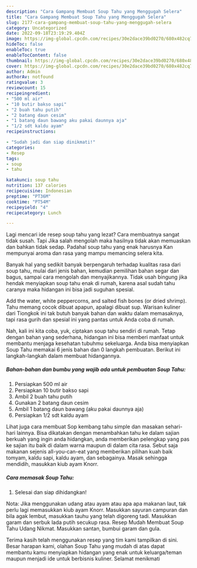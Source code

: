 ```yaml
---
description: "Cara Gampang Membuat Soup Tahu yang Menggugah Selera"
title: "Cara Gampang Membuat Soup Tahu yang Menggugah Selera"
slug: 2177-cara-gampang-membuat-soup-tahu-yang-menggugah-selera
category: Uncategorized
date: 2022-09-18T23:19:29.404Z
image: https://img-global.cpcdn.com/recipes/30e2dace39bd0270/680x482cq70/soup-tahu-foto-resep-utama.jpg
hideToc: false
enableToc: true
enableTocContent: false
thumbnail: https://img-global.cpcdn.com/recipes/30e2dace39bd0270/680x482cq70/soup-tahu-foto-resep-utama.jpg
cover: https://img-global.cpcdn.com/recipes/30e2dace39bd0270/680x482cq70/soup-tahu-foto-resep-utama.jpg
author: Admin
authorAv: notfound
ratingvalue: 3
reviewcount: 15
recipeingredient:
- "500 ml air"
- "10 butir bakso sapi"
- "2 buah tahu putih"
- "2 batang daun cesim"
- "1 batang daun bawang aku pakai daunnya aja"
- "1/2 sdt kaldu ayam"
recipeinstructions:

- "Sudah jadi dan siap dinikmati!"
categories:
- Resep
tags:
- soup
- tahu

katakunci: soup tahu 
nutrition: 137 calories
recipecuisine: Indonesian
preptime: "PT36M"
cooktime: "PT54M"
recipeyield: "4"
recipecategory: Lunch

---
```



Lagi mencari ide resep soup tahu yang lezat? Cara membuatnya sangat tidak susah. Tapi Jika salah mengolah maka hasilnya tidak akan memuaskan dan bahkan tidak sedap. Padahal soup tahu yang enak harusnya Kan mempunyai aroma dan rasa yang mampu memancing selera kita.


Banyak hal yang sedikit banyak berpengaruh terhadap kualitas rasa dari soup tahu, mulai dari jenis bahan, kemudian pemilihan bahan segar dan bagus, sampai cara mengolah dan menyajikannya. Tidak usah bingung jika hendak menyiapkan soup tahu enak di rumah, karena asal sudah tahu caranya maka hidangan ini bisa jadi suguhan spesial.

Add the water, white peppercorns, and salted fish bones (or dried shrimp). Tahu memang cocok dibuat apapun, apalagi dibuat sup. Warisan kuliner dari Tiongkok ini tak butuh banyak bahan dan waktu dalam memasaknya, tapi rasa gurih dan spesial ini yang pantas untuk Anda coba di rumah.


Nah, kali ini kita coba, yuk, ciptakan soup tahu sendiri di rumah. Tetap dengan bahan yang sederhana, hidangan ini bisa memberi manfaat untuk membantu menjaga kesehatan tubuhmu sekeluarga. Anda bisa menyiapkan Soup Tahu memakai 6 jenis bahan dan 0 langkah pembuatan. Berikut ini langkah-langkah dalam membuat hidangannya.

<!--inarticleads1-->

##### Bahan-bahan dan bumbu yang wajib ada untuk pembuatan Soup Tahu:

1. Persiapkan 500 ml air
1. Persiapkan 10 butir bakso sapi
1. Ambil 2 buah tahu putih
1. Gunakan 2 batang daun cesim
1. Ambil 1 batang daun bawang (aku pakai daunnya aja)
1. Persiapkan 1/2 sdt kaldu ayam


Lihat juga cara membuat Sop kembang tahu simple dan masakan sehari-hari lainnya. Bisa dikatakan dengan menambahkan tahu ke dalam sajian berkuah yang ingin anda hidangkan, anda memberikan pelengkap yang pas ke sajian itu baik di dalam warna maupun di dalam cita rasa. Sebut saja makanan sejenis all-you-can-eat yang memberikan pilihan kuah baik tomyam, kaldu sapi, kaldu ayam, dan sebagainya. Masak sehingga mendidih, masukkan kiub ayam Knorr. 

<!--inarticleads2-->

##### Cara memasak Soup Tahu:


1. Selesai dan siap dihidangkan!

Nota: Jika menggunakan udang atau ayam atau apa apa makanan laut, tak perlu lagi memasukkan kiub ayam Knorr. Masukkan sayuran campuran dan bila agak lembut, masukkan tauhu yang telah digoreng tadi. Masukkan garam dan serbuk lada putih secukup rasa. Resep Mudah Membuat Soup Tahu Udang Nikmat. Masukkan santan, bumbui garam dan gula. 

Terima kasih telah menggunakan resep yang tim kami tampilkan di sini. Besar harapan kami, olahan Soup Tahu yang mudah di atas dapat membantu kamu menyiapkan hidangan yang enak untuk keluarga/teman maupun menjadi ide untuk berbisnis kuliner. Selamat menikmati
